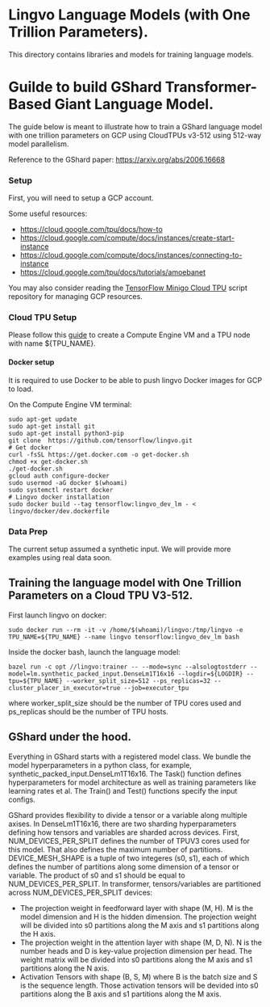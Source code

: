 # Lingvo Language Models (with One Trillion Parameters).
This directory contains libraries and models for training language models.

# Guilde to build GShard Transformer-Based Giant Language Model.

The guide below is meant to illustrate how to train a GShard language model with one trillion parameters on GCP using
CloudTPUs v3-512 using 512-way model parallelism.

Reference to the GShard paper: https://arxiv.org/abs/2006.16668

### Setup

First, you will need to setup a GCP account.

Some useful resources:

*   https://cloud.google.com/tpu/docs/how-to
*   https://cloud.google.com/compute/docs/instances/create-start-instance
*   https://cloud.google.com/compute/docs/instances/connecting-to-instance
*   https://cloud.google.com/tpu/docs/tutorials/amoebanet

You may also consider reading the
[TensorFlow Minigo Cloud TPU](https://github.com/tensorflow/minigo/tree/master/cluster)
script repository for managing GCP resources.


### Cloud TPU Setup

Please follow this [guide](https://cloud.google.com/tpu/docs/creating-deleting-tpus?hl=en#ctpu_4)
to create a Compute Engine VM and a TPU node with name ${TPU_NAME}.

#### Docker setup
It is required to use Docker to be able to push lingvo Docker images for GCP to load.

On the Compute Engine VM terminal:

    sudo apt-get update
    sudo apt-get install git
    sudo apt-get install python3-pip
    git clone  https://github.com/tensorflow/lingvo.git
    # Get docker
    curl -fsSL https://get.docker.com -o get-docker.sh
    chmod +x get-docker.sh
    ./get-docker.sh
    gcloud auth configure-docker
    sudo usermod -aG docker $(whoami)
    sudo systemctl restart docker
    # Lingvo docker installation
    sudo docker build --tag tensorflow:lingvo_dev_lm - < lingvo/docker/dev.dockerfile

### Data Prep
The current setup assumed a synthetic input. We will provide more examples using real data soon.

## Training the language model with One Trillion Parameters on a Cloud TPU V3-512.
First launch lingvo on docker:

    sudo docker run --rm -it -v /home/$(whoami)/lingvo:/tmp/lingvo -e TPU_NAME=${TPU_NAME} --name lingvo tensorflow:lingvo_dev_lm bash

Inside the docker bash, launch the language model:

    bazel run -c opt //lingvo:trainer -- --mode=sync --alsologtostderr --model=lm.synthetic_packed_input.DenseLm1T16x16 --logdir=${LOGDIR} --tpu=${TPU_NAME} --worker_split_size=512 --ps_replicas=32 --cluster_placer_in_executor=true --job=executor_tpu

where worker_split_size should be the number of TPU cores used and ps_replicas should be the number of TPU hosts.

## GShard under the hood.
Everything in GShard starts with a registered model class. We bundle the model hyperparameters in a python class, for example, synthetic_packed_input.DenseLm1T16x16. The Task() function defines hyperparameters for model architecture as well as training parameters like learning rates et al. The Train() and Test() functions specify the input configs.

GShard provides flexibility to divide a tensor or a variable along multiple axises. In DenseLm1T16x16, there are two sharding hyperparameters defining how tensors and variables are sharded across devices. First, NUM_DEVICES_PER_SPLIT defines the number of TPUV3 cores used for this model. That also defines the maximum number of partitions. DEVICE_MESH_SHAPE is a tuple of two integeres (s0, s1), each of which defines the number of partitions along some dimension of a tensor or variable. The product of s0 and s1 should be equal to NUM_DEVICES_PER_SPLIT. In transformer, tensors/variables are partitioned across NUM_DEVICES_PER_SPLIT devices:

*   The projection weight in feedforward layer with shape (M, H). M is the model
    dimension and H is the hidden dimension. The projection weight will be
    divided into s0 partitions along the M axis and s1 partitions along the H
    axis.
*   The projection weight in the attention layer with shape (M, D, N). N is the
    number heads and D is key-value projection dimension per head. The weight
    matrix will be divided into s0 partitions along the M axis and s1 partitions
    along the N axis.
*   Activation Tensors with shape (B, S, M) where B is the batch size and S is
    the sequence length. Those activation tensors will be devided into s0
    partitions along the B axis and s1 partitions along the M axis.
